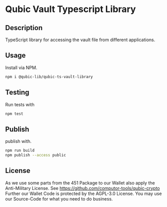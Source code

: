 # Qubic Vault Typescript Library

## Description
TypeScript library for accessing the vault file from different applications.

## Usage
Install via NPM.

```bash
npm i @qubic-lib/qubic-ts-vault-library
```

## Testing
Run tests with

```bash
npm test
```

## Publish
publish with.

```bash
npm run build
npm publish --access public
```

## License
As we use some parts from the 451 Package to our Wallet also apply the Anti-Military License. See https://github.com/computor-tools/qubic-crypto
Further our Wallet Code is protected by the AGPL-3.0 License. You may use our Source-Code for what you need to do business.
